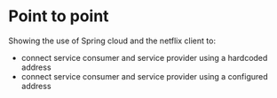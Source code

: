 # Point to point
Showing the use of Spring cloud and the netflix client to:
* connect service consumer and service provider using a hardcoded address
* connect service consumer and service provider using a configured address
